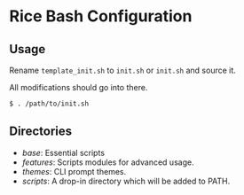 # Rice Bash Configuration

## Usage

Rename `template_init.sh` to `init.sh` or `init.sh` and source it.

All modifications should go into there.

```bash
$ . /path/to/init.sh
```

## Directories

- *base*: Essential scripts
- *features*: Scripts modules for advanced usage.
- *themes*: CLI prompt themes.
- *scripts*: A drop-in directory which will be added to PATH.
